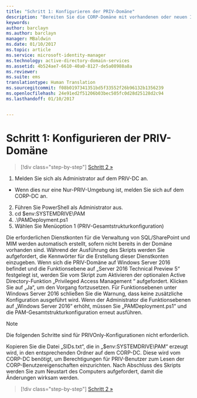 ```yaml
---
title: "Schritt 1: Konfigurieren der PRIV-Domäne"
description: "Bereiten Sie die CORP-Domäne mit vorhandenen oder neuen Identitäten vor, die vom Privileged Identity Manager mithilfe von Skripts verwaltet werden sollen."
keywords: 
author: barclayn
ms.author: barclayn
manager: MBaldwin
ms.date: 01/10/2017
ms.topic: article
ms.service: microsoft-identity-manager
ms.technology: active-directory-domain-services
ms.assetid: 4b524ae7-6610-40a0-8127-de5a08988a8a
ms.reviewer: 
ms.suite: ems
translationtype: Human Translation
ms.sourcegitcommit: f08b0197341351bd5f33552f26b96132b1356239
ms.openlocfilehash: 24e91ed2f51206b03bec505fc0d28d25128d2c94
ms.lasthandoff: 01/10/2017


---
```

# <a name="step-1-configuring-the-priv-domain"></a>Schritt 1: Konfigurieren der PRIV-Domäne

>[!div class="step-by-step"]
[Schritt 2 »](sp1-step2-configuring-corp-domain.md)

1. Melden Sie sich als Administrator auf dem PRIV-DC an.
  * Wenn dies nur eine Nur-PRIV-Umgebung ist, melden Sie sich auf dem CORP-DC an.
2. Führen Sie PowerShell als Administrator aus.
3. cd $env:SYSTEMDRIVE\PAM
4. .\PAMDeployment.ps1
5. Wählen Sie Menüoption 1 (PRIV-Gesamtstrukturkonfiguration)


Die erforderlichen Dienstkonten für die Verwaltung von SQL/SharePoint und MIM werden automatisch erstellt, sofern nicht bereits in der Domäne vorhanden sind. Während der Ausführung des Skripts werden Sie aufgefordert, die Kennwörter für die Erstellung dieser Dienstkonten einzugeben.
Wenn sich die PRIV-Domäne auf Windows Server 2016 befindet und die Funktionsebene auf „Server 2016 Technical Preview 5“ festgelegt ist, werden Sie vom Skript zum Aktivieren der optionalen Active Directory-Funktion „Privileged Access Management “ aufgefordert. Klicken Sie auf „Ja“, um den Vorgang fortzusetzen.
Für Funktionsebenen unter Windows Server 2016 schließen Sie die Warnung, dass keine zusätzliche Konfiguration ausgeführt wird. Wenn der Administrator die Funktionsebenen auf „Windows Server 2016“ erhöht, müssen Sie „PAMDeployment.ps1“ und die PAM-Gesamtstrukturkonfiguration erneut ausführen.

>[!NOTE]
>Die folgenden Schritte sind für PRIVOnly-Konfigurationen nicht erforderlich.

Kopieren Sie die Datei „SIDs.txt“, die in „$env:SYSTEMDRIVE\PAM“ erzeugt wird, in den entsprechenden Ordner auf dem CORP-DC. Diese wird vom CORP-DC benötigt, um Berechtigungen für PRIV-Benutzer zum Lesen der CORP-Benutzereigenschaften einzurichten.
Nach Abschluss des Skripts werden Sie zum Neustart des Computers aufgefordert, damit die Änderungen wirksam werden.

>[!div class="step-by-step"]
[Schritt 2 »](sp1-step2-configuring-corp-domain.md)

